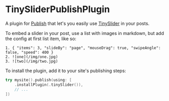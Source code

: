 # TinySliderPublishPlugin

A plugin for [Publish](https://github.com/JohnSundell/Publish) that let's you easily use [TinySlider](https://github.com/ganlanyuan/tiny-slider) in your posts.

To embed a slider in your post, use a list with images in markdown, but add the config at first list item, like so:

```
1. { "items": 3, "slideBy": "page", "mouseDrag": true, "swipeAngle": false, "speed": 400 }
2. ![one](/img/one.jpg)
3. ![two](/img/two.jpg)
```

To install the plugin, add it to your site's publishing steps:

```swift
try mysite().publish(using: [
    .installPlugin(.tinySlider()),
    // ...
])
```
